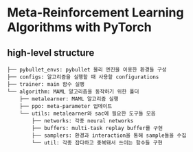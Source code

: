 # Meta-Reinforcement Learning Algorithms with PyTorch
## high-level structure
```
├── pybullet_envs: pybullet 물리 엔진을 이용한 환경들 구성
├── configs: 알고리즘을 실행할 때 사용할 configurations
├── trainer: main 함수 실행
└── algorithm: MAML 알고리즘을 동작하기 위한 폴더
    ├── metalearner: MAML 알고리즘 실행
    ├── ppo: meta-parameter 업데이트
    └── utils: metalearner와 sac에 필요한 도구들 모음
        ├── networks: 각종 neural networks
        ├── buffers: multi-task replay buffer를 구현
        ├── samplers: 환경과 interaction을 통해 sample들을 수집
        └── util: 각종 잡다하고 중복돼서 쓰이는 함수들 구현
```